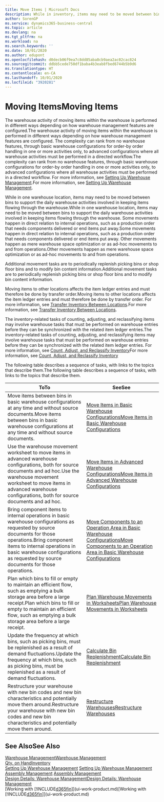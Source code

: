 ```yaml
---
title: Move Items | Microsoft Docs
description: While in inventory, items may need to be moved between bins to support the daily warehouse activities involved in keeping items flowing through the warehouse. Some movements happen in direct relation to internal operations, such as a production order that needs components delivered or end items put away. Other movements happen as mere warehouse space optimization or as ad-hoc movements to and from operations.
author: SorenGP
ms.service: dynamics365-business-central
ms.topic: article
ms.devlang: na
ms.tgt_pltfrm: na
ms.workload: na
ms.search.keywords: ''
ms.date: 10/01/2020
ms.author: edupont
ms.openlocfilehash: d0decb06f9ea7c8dd85aba8cb9aea2ac02cac824
ms.sourcegitcommit: ddbb5cede750df1baba4b3eab8fbed6744b5b9d6
ms.translationtype: HT
ms.contentlocale: en-CA
ms.lasthandoff: 10/01/2020
ms.locfileid: "3920281"
---
```

# <a name="moving-items"></a><span data-ttu-id="31dd3-105">Moving Items</span><span class="sxs-lookup"><span data-stu-id="31dd3-105">Moving Items</span></span>
<span data-ttu-id="31dd3-106">The warehouse activity of moving items within the warehouse is performed in different ways depending on how warehouse management features are configured.</span><span class="sxs-lookup"><span data-stu-id="31dd3-106">The warehouse activity of moving items within the warehouse is performed in different ways depending on how warehouse management features are configured.</span></span> <span data-ttu-id="31dd3-107">The complexity can rank from no warehouse features, through basic warehouse configurations for order-by order handling in one or more activities only, to advanced configurations where all warehouse activities must be performed in a directed workflow.</span><span class="sxs-lookup"><span data-stu-id="31dd3-107">The complexity can rank from no warehouse features, through basic warehouse configurations for order-by order handling in one or more activities only, to advanced configurations where all warehouse activities must be performed in a directed workflow.</span></span> <span data-ttu-id="31dd3-108">For more information, see [Setting Up Warehouse Management](warehouse-setup-warehouse.md).</span><span class="sxs-lookup"><span data-stu-id="31dd3-108">For more information, see [Setting Up Warehouse Management](warehouse-setup-warehouse.md).</span></span>

<span data-ttu-id="31dd3-109">While in one warehouse location, items may need to be moved between bins to support the daily warehouse activities involved in keeping items flowing through the warehouse.</span><span class="sxs-lookup"><span data-stu-id="31dd3-109">While in one warehouse location, items may need to be moved between bins to support the daily warehouse activities involved in keeping items flowing through the warehouse.</span></span> <span data-ttu-id="31dd3-110">Some movements happen in direct relation to internal operations, such as a production order that needs components delivered or end items put away.</span><span class="sxs-lookup"><span data-stu-id="31dd3-110">Some movements happen in direct relation to internal operations, such as a production order that needs components delivered or end items put away.</span></span> <span data-ttu-id="31dd3-111">Other movements happen as mere warehouse space optimization or as ad-hoc movements to and from operations.</span><span class="sxs-lookup"><span data-stu-id="31dd3-111">Other movements happen as mere warehouse space optimization or as ad-hoc movements to and from operations.</span></span>

<span data-ttu-id="31dd3-112">Additional movement tasks are to periodically replenish picking bins or shop floor bins and to modify bin content information.</span><span class="sxs-lookup"><span data-stu-id="31dd3-112">Additional movement tasks are to periodically replenish picking bins or shop floor bins and to modify bin content information.</span></span>

<span data-ttu-id="31dd3-113">Moving items to other locations affects the item ledger entries and must therefore be done by transfer order.</span><span class="sxs-lookup"><span data-stu-id="31dd3-113">Moving items to other locations affects the item ledger entries and must therefore be done by transfer order.</span></span> <span data-ttu-id="31dd3-114">For more information, see [Transfer Inventory Between Locations](inventory-how-transfer-between-locations.md).</span><span class="sxs-lookup"><span data-stu-id="31dd3-114">For more information, see [Transfer Inventory Between Locations](inventory-how-transfer-between-locations.md).</span></span>  

<span data-ttu-id="31dd3-115">The inventory-related tasks of counting, adjusting, and reclassifying items may involve warehouse tasks that must be performed on warehouse entries before they can be synchronized with the related item ledger entries.</span><span class="sxs-lookup"><span data-stu-id="31dd3-115">The inventory-related tasks of counting, adjusting, and reclassifying items may involve warehouse tasks that must be performed on warehouse entries before they can be synchronized with the related item ledger entries.</span></span> <span data-ttu-id="31dd3-116">For more information, see [Count, Adjust, and Reclassify Inventory](inventory-how-count-adjust-reclassify.md)</span><span class="sxs-lookup"><span data-stu-id="31dd3-116">For more information, see [Count, Adjust, and Reclassify Inventory](inventory-how-count-adjust-reclassify.md)</span></span>  

 <span data-ttu-id="31dd3-117">The following table describes a sequence of tasks, with links to the topics that describe them.</span><span class="sxs-lookup"><span data-stu-id="31dd3-117">The following table describes a sequence of tasks, with links to the topics that describe them.</span></span>   

|<span data-ttu-id="31dd3-118">**To**</span><span class="sxs-lookup"><span data-stu-id="31dd3-118">**To**</span></span>|<span data-ttu-id="31dd3-119">**See**</span><span class="sxs-lookup"><span data-stu-id="31dd3-119">**See**</span></span>|  
|------------|-------------|  
|<span data-ttu-id="31dd3-120">Move items between bins in basic warehouse configurations at any time and without source documents.</span><span class="sxs-lookup"><span data-stu-id="31dd3-120">Move items between bins in basic warehouse configurations at any time and without source documents.</span></span>|[<span data-ttu-id="31dd3-121">Move Items in Basic Warehouse Configurations</span><span class="sxs-lookup"><span data-stu-id="31dd3-121">Move Items in Basic Warehouse Configurations</span></span>](warehouse-how-to-move-items-ad-hoc-in-basic-warehousing.md)|
|<span data-ttu-id="31dd3-122">Use the warehouse movement worksheet to move items in advanced warehouse configurations, both for source documents and ad hoc.</span><span class="sxs-lookup"><span data-stu-id="31dd3-122">Use the warehouse movement worksheet to move items in advanced warehouse configurations, both for source documents and ad hoc.</span></span>|[<span data-ttu-id="31dd3-123">Move Items in Advanced Warehouse Configurations</span><span class="sxs-lookup"><span data-stu-id="31dd3-123">Move Items in Advanced Warehouse Configurations</span></span>](warehouse-how-to-move-items-in-advanced-warehousing.md)|  
|<span data-ttu-id="31dd3-124">Bring component items to internal operations in basic warehouse configurations as requested by source documents for those operations.</span><span class="sxs-lookup"><span data-stu-id="31dd3-124">Bring component items to internal operations in basic warehouse configurations as requested by source documents for those operations.</span></span>|[<span data-ttu-id="31dd3-125">Move Components to an Operation Area in Basic Warehouse Configurations</span><span class="sxs-lookup"><span data-stu-id="31dd3-125">Move Components to an Operation Area in Basic Warehouse Configurations</span></span>](warehouse-how-to-move-components-to-an-operation-area-in-basic-warehousing.md)|
|<span data-ttu-id="31dd3-126">Plan which bins to fill or empty to maintain an efficient flow, such as emptying a bulk storage area before a large receipt.</span><span class="sxs-lookup"><span data-stu-id="31dd3-126">Plan which bins to fill or empty to maintain an efficient flow, such as emptying a bulk storage area before a large receipt.</span></span>|[<span data-ttu-id="31dd3-127">Plan Warehouse Movements in Worksheets</span><span class="sxs-lookup"><span data-stu-id="31dd3-127">Plan Warehouse Movements in Worksheets</span></span>](warehouse-how-to-plan-warehouse-movements-in-worksheets.md)|
|<span data-ttu-id="31dd3-128">Update the frequency at which bins, such as picking bins, must be replenished as a result of demand fluctuations.</span><span class="sxs-lookup"><span data-stu-id="31dd3-128">Update the frequency at which bins, such as picking bins, must be replenished as a result of demand fluctuations.</span></span>|[<span data-ttu-id="31dd3-129">Calculate Bin Replenishment</span><span class="sxs-lookup"><span data-stu-id="31dd3-129">Calculate Bin Replenishment</span></span>](warehouse-how-to-calculate-bin-replenishment.md)|
|<span data-ttu-id="31dd3-130">Restructure your warehouse with new bin codes and new bin characteristics and potentially move them around.</span><span class="sxs-lookup"><span data-stu-id="31dd3-130">Restructure your warehouse with new bin codes and new bin characteristics and potentially move them around.</span></span>|[<span data-ttu-id="31dd3-131">Restructure Warehouses</span><span class="sxs-lookup"><span data-stu-id="31dd3-131">Restructure Warehouses</span></span>](warehouse-how-to-restructure-warehouses.md)|  

## <a name="see-also"></a><span data-ttu-id="31dd3-132">See Also</span><span class="sxs-lookup"><span data-stu-id="31dd3-132">See Also</span></span>  
[<span data-ttu-id="31dd3-133">Warehouse Management</span><span class="sxs-lookup"><span data-stu-id="31dd3-133">Warehouse Management</span></span>](warehouse-manage-warehouse.md)  
[<span data-ttu-id="31dd3-134">Qty. on Hand</span><span class="sxs-lookup"><span data-stu-id="31dd3-134">Inventory</span></span>](inventory-manage-inventory.md)  
<span data-ttu-id="31dd3-135">[Setting Up Warehouse Management](warehouse-setup-warehouse.md)   </span><span class="sxs-lookup"><span data-stu-id="31dd3-135">[Setting Up Warehouse Management](warehouse-setup-warehouse.md)   </span></span>  
<span data-ttu-id="31dd3-136">[Assembly Management](assembly-assemble-items.md)  </span><span class="sxs-lookup"><span data-stu-id="31dd3-136">[Assembly Management](assembly-assemble-items.md)  </span></span>  
[<span data-ttu-id="31dd3-137">Design Details: Warehouse Management</span><span class="sxs-lookup"><span data-stu-id="31dd3-137">Design Details: Warehouse Management</span></span>](design-details-warehouse-management.md)  
<span data-ttu-id="31dd3-138">[Working with [!INCLUDE[d365fin](includes/d365fin_md.md)]](ui-work-product.md)</span><span class="sxs-lookup"><span data-stu-id="31dd3-138">[Working with [!INCLUDE[d365fin](includes/d365fin_md.md)]](ui-work-product.md)</span></span>
